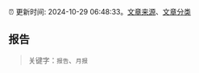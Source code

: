 :alarm_clock: 更新时间: 2024-10-29 06:48:33。[文章来源](/README.md)、[文章分类](/TAGS.md)

## 报告


> 关键字：`报告`、`月报`



